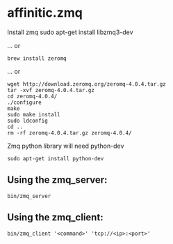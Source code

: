 affinitic.zmq
=============

Install zmq
    sudo apt-get install libzmq3-dev

... or

    brew install zeromq

... or

    wget http://download.zeromq.org/zeromq-4.0.4.tar.gz
    tar -xvf zeromq-4.0.4.tar.gz
    cd zeromq-4.0.4/
    ./configure
    make
    sudo make install
    sudo ldconfig
    cd ..
    rm -rf zeromq-4.0.4.tar.gz zeromq-4.0.4/

Zmq python library will need python-dev

    sudo apt-get install python-dev


Using the zmq_server:
------------------------
    
    bin/zmq_server

Using the zmq_client:
------------------------
  
    bin/zmq_client '<command>' 'tcp://<ip>:<port>'
    



